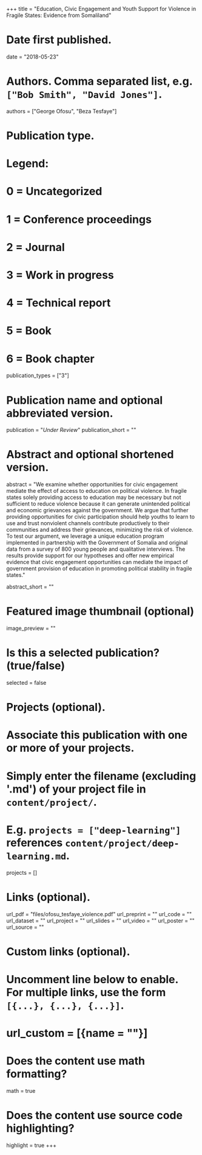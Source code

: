 +++
title = "Education, Civic Engagement and Youth Support for Violence in Fragile States: Evidence from Somaliland"

# Date first published.
date = "2018-05-23"

# Authors. Comma separated list, e.g. `["Bob Smith", "David Jones"]`.
authors = ["George Ofosu", "Beza Tesfaye"]

# Publication type.
# Legend:
# 0 = Uncategorized
# 1 = Conference proceedings
# 2 = Journal
# 3 = Work in progress
# 4 = Technical report
# 5 = Book
# 6 = Book chapter
publication_types = ["3"]

# Publication name and optional abbreviated version.
publication = "*Under Review*"
publication_short = ""

# Abstract and optional shortened version.
abstract = "We examine whether opportunities for civic engagement mediate the effect of access to education on political violence. In fragile states solely providing access to education may be necessary but not sufficient to reduce violence because it can generate unintended political and economic grievances against the government. We argue that further providing opportunities for civic participation should help youths to learn to use and trust nonviolent channels contribute productively to their communities and address their grievances, minimizing the risk of violence. To test our argument, we leverage a unique education program implemented in partnership with the Government of Somalia and original data from a survey of 800 young people and qualitative interviews. The results provide support for our hypotheses and offer new empirical evidence that civic engagement opportunities can mediate the impact of government provision of education in promoting political stability in fragile states."

abstract_short = ""

# Featured image thumbnail (optional)
image_preview = ""

# Is this a selected publication? (true/false)
selected = false

# Projects (optional).
#   Associate this publication with one or more of your projects.
#   Simply enter the filename (excluding '.md') of your project file in `content/project/`.
#   E.g. `projects = ["deep-learning"]` references `content/project/deep-learning.md`.
projects = []

# Links (optional).
url_pdf = "files/ofosu_tesfaye_violence.pdf"
url_preprint = ""
url_code = ""
url_dataset = ""
url_project = ""
url_slides = ""
url_video = ""
url_poster = ""
url_source = ""

# Custom links (optional).
#   Uncomment line below to enable. For multiple links, use the form `[{...}, {...}, {...}]`.
# url_custom = [{name = ""}]

# Does the content use math formatting?
math = true

# Does the content use source code highlighting?
highlight = true
+++
